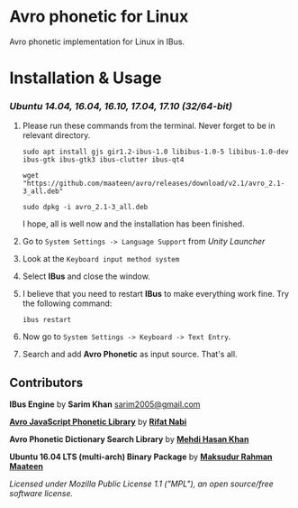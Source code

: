 # Avro phonetic for Linux
Avro phonetic implementation for Linux in IBus.

# Installation & Usage

### *Ubuntu 14.04, 16.04, 16.10, 17.04, 17.10 (32/64-bit)*

 1. Please run these commands from the terminal. Never forget to be in relevant directory.
	```
	sudo apt install gjs gir1.2-ibus-1.0 libibus-1.0-5 libibus-1.0-dev ibus-gtk ibus-gtk3 ibus-clutter ibus-qt4
	```
	```
	wget "https://github.com/maateen/avro/releases/download/v2.1/avro_2.1-3_all.deb"
	```
	```
	sudo dpkg -i avro_2.1-3_all.deb
	```
	I hope, all is well now and the installation has been finished.

 2. Go to `System Settings -> Language Support` from _Unity Launcher_
 3. Look at the `Keyboard input method system`  
 4. Select __IBus__ and close the window.
 5. I believe that you need to restart __IBus__ to make everything work fine. Try the following command:
	```
	ibus restart
	```

 6. Now go to `System Settings -> Keyboard -> Text Entry`.
 7. Search and add __Avro Phonetic__ as input source. That's all.

## Contributors
 
__IBus Engine__ by __Sarim Khan__ <sarim2005@gmail.com>

[__Avro JavaScript Phonetic Library__](https://github.com/torifat/jsAvroPhonetic) by [__Rifat Nabi__](https://github.com/torifat)

__Avro Phonetic Dictionary Search Library__ by [__Mehdi Hasan Khan__](https://github.com/omicronlab)

__Ubuntu 16.04 LTS (multi-arch) Binary Package__ by [__Maksudur Rahman Maateen__](https://github.com/maateen)

_Licensed under Mozilla Public License 1.1 ("MPL"), an open source/free software license._
